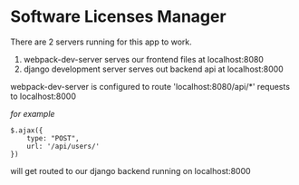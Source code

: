 # Software Licenses Manager


There are 2 servers running for this app to work.

 1. webpack-dev-server serves our frontend files at localhost:8080
 2. django development server serves out backend api at localhost:8000


webpack-dev-server is configured to route 'localhost:8080/api/*' requests to localhost:8000

*for example*

```
$.ajax({
    type: "POST",
    url: '/api/users/'
})
```

will get routed to our django backend running on localhost:8000